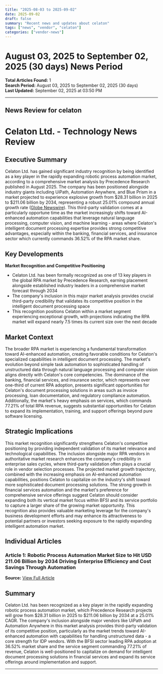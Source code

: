 ```yaml
---
title: "2025-08-03 to 2025-09-02"
date: 2025-09-02
draft: false
summary: "Recent news and updates about celaton"
tags: ["news", "vendor", "celaton"]
categories: ["vendor-news"]
---
```


# August 03, 2025 to September 02, 2025 (30 days) News Period 

**Total Articles Found:** 1  
**Search Period:** August 03, 2025 to September 02, 2025 (30 days)  
**Last Updated:** September 02, 2025 at 03:50 PM

---

## News Review for celaton

# Celaton Ltd. - Technology News Review

## Executive Summary

Celaton Ltd. has gained significant industry recognition by being identified as a key player in the rapidly expanding robotic process automation market, according to a comprehensive market analysis by Precedence Research published in August 2025. The company has been positioned alongside industry giants including UiPath, Automation Anywhere, and Blue Prism in a market projected to experience explosive growth from $28.31 billion in 2025 to $211.06 billion by 2034, representing a robust 25.01% compound annual growth rate ([Globe Newswire](https://www.globenewswire.com/news-release/2025/08/18/3135131/0/en/Robotic-Process-Automation-Market-Size-to-Hit-USD-211-06-Billion-by-2034-Driving-Enterprise-Efficiency-and-Cost-Savings-Through-Automation.html)). This third-party validation comes at a particularly opportune time as the market increasingly shifts toward AI-enhanced automation capabilities that leverage natural language processing, computer vision, and machine learning - areas where Celaton's intelligent document processing expertise provides strong competitive advantages, especially within the banking, financial services, and insurance sector which currently commands 36.52% of the RPA market share.

## Key Developments

**Market Recognition and Competitive Positioning**
- Celaton Ltd. has been formally recognized as one of 13 key players in the global RPA market by Precedence Research, earning placement alongside established industry leaders in a comprehensive market forecast through 2034
- The company's inclusion in this major market analysis provides crucial third-party credibility that validates its competitive position in the intelligent document processing space
- This recognition positions Celaton within a market segment experiencing exceptional growth, with projections indicating the RPA market will expand nearly 7.5 times its current size over the next decade

## Market Context

The broader RPA market is experiencing a fundamental transformation toward AI-enhanced automation, creating favorable conditions for Celaton's specialized capabilities in intelligent document processing. The market's evolution beyond simple task automation to sophisticated handling of unstructured data through natural language processing and computer vision aligns directly with Celaton's core competencies. The dominance of the banking, financial services, and insurance sector, which represents over one-third of current RPA adoption, presents significant opportunities for Celaton's document processing solutions in areas such as invoice processing, loan documentation, and regulatory compliance automation. Additionally, the market's heavy emphasis on services, which commands 77.21% of total RPA revenue, suggests substantial opportunities for Celaton to expand its implementation, training, and support offerings beyond pure software licensing.

## Strategic Implications

This market recognition significantly strengthens Celaton's competitive positioning by providing independent validation of its market relevance and technological capabilities. The inclusion alongside major RPA vendors in authoritative market research enhances the company's credibility in enterprise sales cycles, where third-party validation often plays a crucial role in vendor selection processes. The projected market growth trajectory, combined with the increasing emphasis on AI-enhanced automation capabilities, positions Celaton to capitalize on the industry's shift toward more sophisticated document processing solutions. The strong growth in financial services automation and the market's preference for comprehensive service offerings suggest Celaton should consider expanding both its vertical market focus within BFSI and its service portfolio to capture a larger share of the growing market opportunity. This recognition also provides valuable marketing leverage for the company's business development efforts and may enhance its attractiveness to potential partners or investors seeking exposure to the rapidly expanding intelligent automation market.

## Individual Articles

### Article 1: Robotic Process Automation Market Size to Hit USD 211.06 Billion by 2034 Driving Enterprise Efficiency and Cost Savings Through Automation

**Source:** [View Full Article](https://www.globenewswire.com/news-release/2025/08/18/3135131/0/en/Robotic-Process-Automation-Market-Size-to-Hit-USD-211-06-Billion-by-2034-Driving-Enterprise-Efficiency-and-Cost-Savings-Through-Automation.html)

## Summary

Celaton Ltd. has been recognized as a key player in the rapidly expanding robotic process automation market, which Precedence Research projects will grow from $28.31 billion in 2025 to $211.06 billion by 2034 at a 25.01% CAGR. The company's inclusion alongside major vendors like UiPath and Automation Anywhere in this market analysis provides third-party validation of its competitive position, particularly as the market trends toward AI-enhanced automation with capabilities for handling unstructured data - a core strength for IDP vendors. With the BFSI sector leading RPA adoption at 36.52% market share and the service segment commanding 77.21% of revenue, Celaton is well-positioned to capitalize on demand for intelligent document processing solutions in financial services and expand its service offerings around implementation and support.





---

